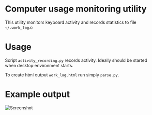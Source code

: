 # Computer usage monitoring utility

This utility monitors keyboard activity and records statistics to file
`~/.work_log`.o

# Usage

Script `activity_recording.py` records activity. Ideally should be started
when desktop environment starts.

To create html output `work_log.html` run simply `parse.py`.

# Example output

![Screenshot](https://raw.githubusercontent.com/wiki/mireq/when-i-work/work.png)
